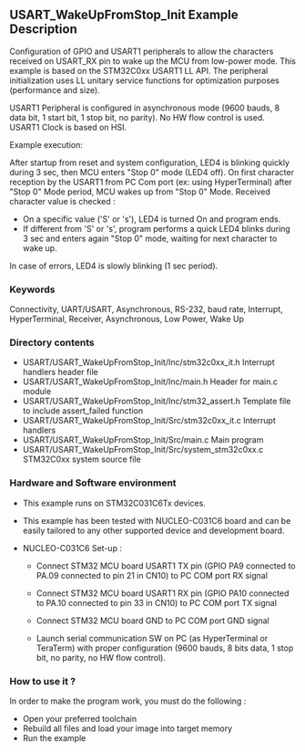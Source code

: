 ## <b>USART_WakeUpFromStop_Init Example Description</b>
  
Configuration of GPIO and USART1 peripherals to allow the characters received on USART_RX pin to wake up the MCU from low-power mode. 
This example is based on the STM32C0xx USART1 LL API. The peripheral 
initialization uses LL unitary service functions for optimization purposes (performance and size).

USART1 Peripheral is configured in asynchronous mode (9600 bauds, 8 data bit, 1 start bit, 1 stop bit, no parity).
No HW flow control is used.
USART1 Clock is based on HSI.

Example execution:

After startup from reset and system configuration, LED4 is blinking quickly during 3 sec,
then MCU  enters "Stop 0" mode (LED4 off).
On first  character reception by the USART1 from PC Com port (ex: using HyperTerminal)
after "Stop 0" Mode period, MCU wakes up from "Stop 0" Mode.
Received character value is checked :

- On a specific value ('S' or 's'), LED4 is turned On and program ends.
- If different from 'S' or 's', program performs a quick LED4 blinks during 3 sec and
  enters again "Stop 0" mode, waiting for next character to wake up.

In case of errors, LED4 is slowly blinking (1 sec period).

### <b>Keywords</b>

Connectivity, UART/USART, Asynchronous, RS-232, baud rate, Interrupt, HyperTerminal,
Receiver, Asynchronous, Low Power, Wake Up

### <b>Directory contents</b>

  - USART/USART_WakeUpFromStop_Init/Inc/stm32c0xx_it.h          Interrupt handlers header file
  - USART/USART_WakeUpFromStop_Init/Inc/main.h                  Header for main.c module
  - USART/USART_WakeUpFromStop_Init/Inc/stm32_assert.h          Template file to include assert_failed function
  - USART/USART_WakeUpFromStop_Init/Src/stm32c0xx_it.c          Interrupt handlers
  - USART/USART_WakeUpFromStop_Init/Src/main.c                  Main program
  - USART/USART_WakeUpFromStop_Init/Src/system_stm32c0xx.c      STM32C0xx system source file

### <b>Hardware and Software environment</b>

  - This example runs on STM32C031C6Tx devices.

  - This example has been tested with NUCLEO-C031C6 board and can be
    easily tailored to any other supported device and development board.

  - NUCLEO-C031C6 Set-up :

    - Connect STM32 MCU board USART1 TX pin (GPIO PA9 connected to PA.09 connected to pin 21 in CN10)
      to PC COM port RX signal

    - Connect STM32 MCU board USART1 RX pin (GPIO PA10 connected to PA.10 connected to pin 33 in CN10)
      to PC COM port TX signal

    - Connect STM32 MCU board GND to PC COM port GND signal

    - Launch serial communication SW on PC (as HyperTerminal or TeraTerm) with proper configuration 
      (9600 bauds, 8 bits data, 1 stop bit, no parity, no HW flow control). 

### <b>How to use it ?</b>

In order to make the program work, you must do the following :

 - Open your preferred toolchain
 - Rebuild all files and load your image into target memory
 - Run the example